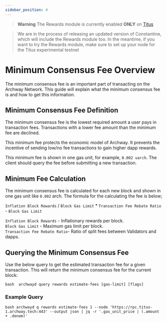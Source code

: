 ```yaml
---
sidebar_position: 4
---
```

> **Warning**
>The Rewards module is currently enabled **ONLY** on [Titus](https://docs.archway.io/docs/overview/network/#titus-experimental-testnet)

>We are in the process of releasing an updated version of Constantine, which will include the Rewards module too. In the meantime, if you want to try the Rewards module, make sure to set up your node for the Titus experimental testnet
# Minimum Consensus Fee Overview  

The minimum consensus fee is an important part of transacting on the Archway Network. This guide will explain what the minimum consensus fee is and how to get this information.

## Minimum Consensus Fee Definition 

The minimum consensus fee is the lowest required amount a user pays in transaction fees. Transactions with a lower fee amount than the minimum fee are declined. 

This minimum fee protects the economic model of Archway. It prevents the incentive of sending low/no fee transactions to gain higher dapp rewards. 

This minimum fee is shown in one gas unit, for example, `0.002 uarch`. The client should query the fee before submitting a new transaction. 

## Minimum Fee Calculation 

The minimum consensus fee is calculated for each new block and shown in one gas unit like `0.002` arch. The formula for the calculating the fee is below; 

 `Inflation Block Rewards` /  `Block Gas Limit` * `Transaction Fee Rebate Ratio` - `Block Gas Limit` 

 `Inflation Block Rewards` - Inflationary rewards per block.  <br /> 
 `Block Gas Limit` - Maximum gas limit per block. <br /> 
 `Transaction Fee Rebate Ratio`- Ratio of split fees between Validators and dapps.



  ## Querying the Minimum Consensus Fee 

Use the below query to get the estimated transaction fee for a given transaction. This will return the minimum consensus fee for the current block: 

``bash 
 archwayd query rewards estimate-fees [gas-limit] [flags]
``

### Example Query 
``bash
archwayd q rewards estimate-fees 1 --node 'https://rpc.titus-1.archway.tech:443' --output json | jq -r '.gas_unit_price | (.amount + .denom)'
``